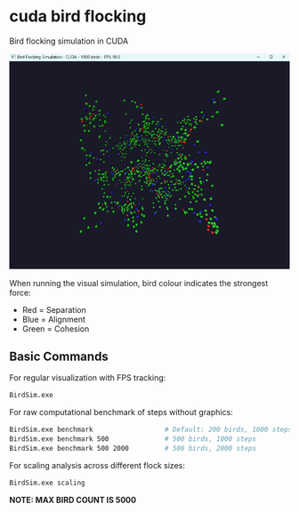 # cuda bird flocking
 Bird flocking simulation in CUDA

![Visualisation of Birds](visualisation.png)

When running the visual simulation, bird colour indicates the strongest force:

- Red = Separation
- Blue = Alignment
- Green = Cohesion

## Basic Commands

For regular visualization with FPS tracking:
```sh
BirdSim.exe
```
For raw computational benchmark of steps without graphics:
```sh
BirdSim.exe benchmark                  # Default: 200 birds, 1000 steps
BirdSim.exe benchmark 500              # 500 birds, 1000 steps
BirdSim.exe benchmark 500 2000         # 500 birds, 2000 steps
```

For scaling analysis across different flock sizes:
```sh
BirdSim.exe scaling
```

**NOTE: MAX BIRD COUNT IS 5000**
